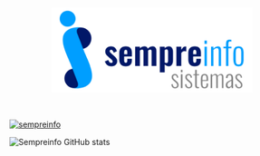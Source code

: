 <p align="center">
  <a href="https://github.com/sempreinfo/sempreinfo/blob/main/logotipo.png">
    <img alt="Sempreinfo" height="150" src="https://github.com/sempreinfo/sempreinfo/blob/main/logotipo.png">
  </a>  
</p><br>

[![sempreinfo](https://img.shields.io/website?label=sempreinfo.com.br&style=for-the-badge&url=https://www.sempreinfo.com.br/)](https://www.sempreinfo.com.br)

![Sempreinfo GitHub stats](https://github-readme-stats.vercel.app/api?username=sempreinfo&show_icons=true&hide=contribs,prs&count_private=true&theme=default#gh-light-mode-only)

<!--
<div> 
  <a href="https://www.youtube.com/channel/UC_-uuuZbY0AAt9CViNzvc-Q" target="_blank"><img src="https://img.shields.io/badge/YouTube-FF0000?style=for-the-badge&logo=youtube&logoColor=white" target="_blank"></a>
  <a href="https://instagram.com/rafaballerini" target="_blank"><img src="https://img.shields.io/badge/-Instagram-%23E4405F?style=for-the-badge&logo=instagram&logoColor=white" target="_blank"></a>
 	<a href="https://www.twitch.tv/rafaballerinii" target="_blank"><img src="https://img.shields.io/badge/Twitch-9146FF?style=for-the-badge&logo=twitch&logoColor=white" target="_blank"></a>
 <a href="https://discord.gg/wagxzStdcR" target="_blank"><img src="https://img.shields.io/badge/Discord-7289DA?style=for-the-badge&logo=discord&logoColor=white" target="_blank"></a> 
  <a href = "mailto:contatorafaballerini@gmail.com"><img src="https://img.shields.io/badge/-Gmail-%23333?style=for-the-badge&logo=gmail&logoColor=white" target="_blank"></a>
  <a href="https://www.linkedin.com/in/rafaella-ballerini-45875016a" target="_blank"><img src="https://img.shields.io/badge/-LinkedIn-%230077B5?style=for-the-badge&logo=linkedin&logoColor=white" target="_blank"></a> 
  
</div>
-->
